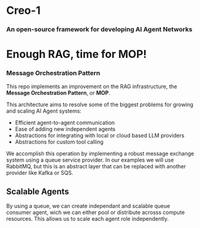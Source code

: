 # Creo-1
### An open-source framework for developing AI Agent Networks

# Enough RAG, time for MOP!
### Message Orchestration Pattern

This repo implements an improvement on the RAG infrastructure, the **Message Orchestration Pattern**, or **MOP**.

This architecture aims to resolve some of the biggest problems for growing and scaling AI Agent systems:
- Efficient agent-to-agent communication
- Ease of adding new independent agents
- Abstractions for integrating with local or cloud based LLM providers
- Abstractions for custom tool calling

We accomplish this operation by implementing a robust message exchange system using a queue service provider. In our examples we will use RabbitMQ, but this is an abstract layer that can be replaced with another provider like Kafka or SQS.

## Scalable Agents
By using a queue, we can create independant and scalable queue consumer agent, wich we can either pool or distribute acrosss compute resources. This allows us to scale each agent role independently. 